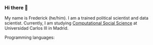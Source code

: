 ### Hi there 👋

My name is Frederick (he/him). I am a trained political scientist and data scientist. Currently, I am studying [Computational Social Science]([url](https://www.uc3m.es/master/computational-social-science#home)) at Universidad Carlos III in Madrid.

Programming languages:


<!--
**frederickps/frederickps** is a ✨ _special_ ✨ repository because its `README.md` (this file) appears on your GitHub profile.

Here are some ideas to get you started:

- 🔭 I’m currently working on ...
- 🌱 I’m currently learning ...
- 👯 I’m looking to collaborate on ...
- 🤔 I’m looking for help with ...
- 💬 Ask me about ...
- 📫 How to reach me: ...
- 😄 Pronouns: ...
- ⚡ Fun fact: ...
-->
